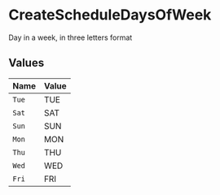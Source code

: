 # CreateScheduleDaysOfWeek

Day in a week, in three letters format


## Values

| Name  | Value |
| ----- | ----- |
| `Tue` | TUE   |
| `Sat` | SAT   |
| `Sun` | SUN   |
| `Mon` | MON   |
| `Thu` | THU   |
| `Wed` | WED   |
| `Fri` | FRI   |